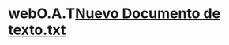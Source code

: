 # webO.A.T[Nuevo Documento de texto.txt](https://github.com/juliantraficante3/webO.A.T/files/11193800/Nuevo.Documento.de.texto.txt)
